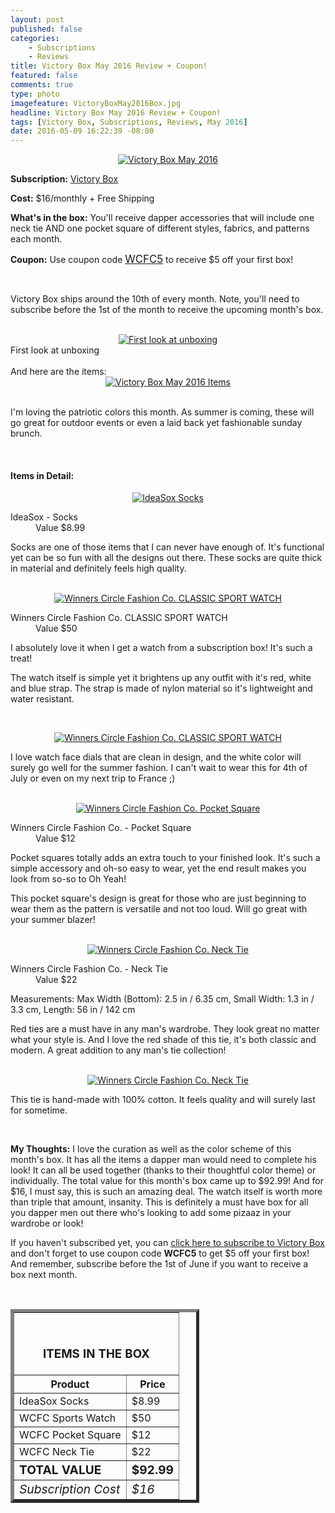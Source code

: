 ```yaml
---
layout: post
published: false
categories: 
    - Subscriptions
    - Reviews
title: Victory Box May 2016 Review + Coupon!
featured: false
comments: true
type: photo
imagefeature: VictoryBoxMay2016Box.jpg
headline: Victory Box May 2016 Review + Coupon!
tags: [Victory Box, Subscriptions, Reviews, May 2016]
date: 2016-05-09 16:22:39 -08:00
---
```


<center><a href="http://www.winnerscirclefashion.com/victorybox" target="_blank">
<img src="/images/VictoryBoxMay2016Box.jpg" border="0" style="border:none;max-width:100%;" alt="Victory Box May 2016" />
</a></center>
<p><b>Subscription:</b> <a href="http://www.winnerscirclefashion.com/victorybox" target="_blank">Victory Box</a></p>
<p><b>Cost:</b> $16/monthly + Free Shipping</p>
<p><b>What's in the box:</b> You'll receive dapper accessories that will include one neck tie AND one pocket square of different styles, fabrics, and patterns each month.</p>
<p><b>Coupon:</b> Use coupon code <a href="http://www.winnerscirclefashion.com/victorybox" target="_blank"><big>WCFC5</big></a> to receive $5 off your first box!</p>
<br>

<p>Victory Box ships around the 10th of every month. Note, you'll need to subscribe before the 1st of the month to receive the upcoming month's box.</p>

<br>

<center><a href="http://www.winnerscirclefashion.com/victorybox" target="_blank">
<img src="/images/VictoryBoxMay2016OpenBox.jpg" border="0" style="border:none;max-width:100%;" alt="First look at unboxing" />
</a></center>
<figcaption>First look at unboxing</figcaption>

<br>

<DT>And here are the items:</DT>

<center><a href="http://www.winnerscirclefashion.com/victorybox" target="_blank">
<img src="/images/VictoryBoxMay2016Items.jpg" border="0" style="border:none;max-width:100%;" alt="Victory Box May 2016 Items" />
</a></center>
<br>

<p>I'm loving the patriotic colors this month. As summer is coming, these will go great for outdoor events or even a laid back yet fashionable sunday brunch.</p>

<br>

<H4>Items in Detail:</H4>

<center><a href="http://www.winnerscirclefashion.com/victorybox" target="_blank">
<img src="/images/VictoryBoxMay2016IdeaSox.jpg" border="0" style="border:none;max-width:100%;" alt="IdeaSox Socks" />
</a></center>
<DL>
<DT>IdeaSox - Socks</DT>
<DD>Value $8.99</DD>
</DL>

<p>Socks are one of those items that I can never have enough of. It's functional yet can be so fun with all the designs out there. These socks are quite thick in material and definitely feels high quality.</p>

<br>

<center><a href="http://www.winnerscirclefashion.com/victorybox" target="_blank">
<img src="/images/VictoryBoxMay2016WinnersCircleFashionCoClassicSportWatch.jpg" border="0" style="border:none;max-width:100%;" alt="Winners Circle Fashion Co. CLASSIC SPORT WATCH" />
</a></center>
<DL>
<DT>Winners Circle Fashion Co. CLASSIC SPORT WATCH</DT>
<DD>Value $50</DD>
</DL>

<p>I absolutely love it when I get a watch from a subscription box! It's such a treat!</p>

<p>The watch itself is simple yet it brightens up any outfit with it's red, white and blue strap. The strap is made of nylon material so it's lightweight and water resistant.<p>

<br>

<center><a href="http://www.winnerscirclefashion.com/victorybox" target="_blank">
<img src="/images/VictoryBoxMay2016WinnersCircleFashionCoClassicSportWatch2.jpg" border="0" style="border:none;max-width:100%;" alt="Winners Circle Fashion Co. CLASSIC SPORT WATCH" />
</a></center>

<p>I love watch face dials that are clean in design, and the white color will surely go well for the summer fashion. I can't wait to wear this for 4th of July or even on my next trip to France ;)</p>

<br>

<center><a href="http://www.winnerscirclefashion.com/victorybox" target="_blank">
<img src="/images/VictoryBoxMay2016WinnersCircleFashionCoPocketSquare.jpg" border="0" style="border:none;max-width:100%;" alt="Winners Circle Fashion Co. Pocket Square" />
</a></center>
<DL>
<DT>Winners Circle Fashion Co. - Pocket Square</DT>
<DD>Value $12</DD>
</DL>

<p>Pocket squares totally adds an extra touch to your finished look. It's such a simple accessory and oh-so easy to wear, yet the end result makes you look from so-so to Oh Yeah!</p>

<p>This pocket square's design is great for those who are just beginning to wear them as the pattern is versatile and not too loud. Will go great with your summer blazer!</p>

<br>

<center><a href="http://www.winnerscirclefashion.com/victorybox" target="_blank">
<img src="/images/VictoryBoxMay2016WinnersCircleFashionCoNeckTie.jpg" border="0" style="border:none;max-width:100%;" alt="Winners Circle Fashion Co. Neck Tie" />
</a></center>
<DL>
<DT>Winners Circle Fashion Co. - Neck Tie</DT>
<DD>Value $22</DD>
</DL>

<p></i>Measurements: Max Width (Bottom):  2.5 in / 6.35 cm, Small Width:  1.3 in / 3.3 cm, Length: 56 in / 142 cm</i></p>

<p>Red ties are a must have in any man's wardrobe. They look great no matter what your style is. And I love the red shade of this tie, it's both classic and modern. A great addition to any man's tie collection!</p>

<br>

<center><a href="http://www.winnerscirclefashion.com/victorybox" target="_blank">
<img src="/images/VictoryBoxMay2016WinnersCircleFashionCoNeckTie2.jpg" border="0" style="border:none;max-width:100%;" alt="Winners Circle Fashion Co. Neck Tie" />
</a></center>

<p>This tie is hand-made with 100% cotton. It feels quality and will surely last for sometime.</p>

<br>

<p><i class="icon-exclamation-sign"></i><b> My Thoughts:</b> I love the curation as well as the color scheme of this month's box. It has all the items a dapper man would need to complete his look! It can all be used together (thanks to their thoughtful color theme) or individually. The total value for this month's box came up to $92.99! And for $16, I must say, this is such an amazing deal. The watch itself is worth more than triple that amount, insanity. This is definitely a must have box for all you dapper men out there who's looking to add some pizaaz in your wardrobe or look!</p>

<p>If you haven't subscribed yet, you can <a href="http://www.winnerscirclefashion.com/victorybox8" target="_blank">click here to subscribe to Victory Box</a> and don't forget to use coupon code <b>WCFC5</b> to get $5 off your first box! And remember, subscribe before the 1st of June if you want to receive a box next month.</p>
<br>

<TABLE  BORDER="5" style="width:60%">
   <TR>
      <TH COLSPAN="2">
         <H3><BR><center>ITEMS IN THE BOX</center></H3>
      </TH>
   </TR>
      <TH>Product</TH>
      <TH>Price</TH>
  <TR>
      <TD>IdeaSox Socks</TD>
      <TD>$8.99</TD>
   </TR>
   <TR>
      <TD>WCFC Sports Watch</TD>
      <TD>$50</TD>
   </TR>
    <TR>
      <TD>WCFC Pocket Square</TD>
      <TD>$12</TD>
   </TR>
    <TR>
      <TD>WCFC Neck Tie</TD>
      <TD>$22</TD>
   </TR>
   <TR>
      <TD><b><big>TOTAL VALUE</big></b></TD>
      <TD><b><big>$92.99</big></b></TD>
   </TR>
   <TR>
      <TD><i><big>Subscription Cost</big></i></TD>
      <TD><i><big>$16</big></i></TD>
   </TR>
</TABLE>
